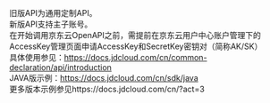 旧版API为通用定制API。  
新版API支持主子账号。  
在开始调用京东云OpenAPI之前，需提前在京东云用户中心账户管理下的AccessKey管理页面申请AccessKey和SecretKey密钥对（简称AK/SK）  
具体使用参见：https://docs.jdcloud.com/cn/common-declaration/api/introduction  
JAVA版示例：https://docs.jdcloud.com/cn/sdk/java  
更多版本示例参见https://docs.jdcloud.com/cn/?act=3  

